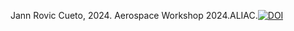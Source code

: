 Jann Rovic Cueto, 2024. Aerospace Workshop 2024.ALIAC.[![DOI](https://sandbox.zenodo.org/badge/795817563.svg)](https://sandbox.zenodo.org/doi/10.5072/zenodo.52186)
